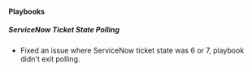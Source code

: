 
#### Playbooks
##### ServiceNow Ticket State Polling
- Fixed an issue where ServiceNow ticket state was 6 or 7, playbook didn't exit polling.

